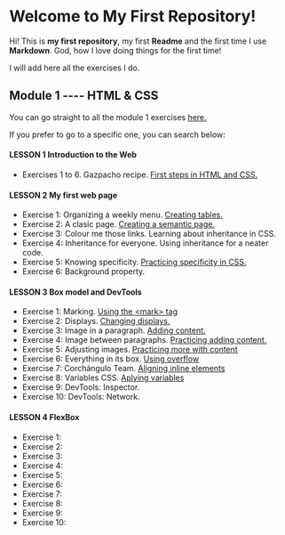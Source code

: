 # Welcome to My First Repository!

Hi! This is **my first repository**, my first **Readme** and the first time I use **Markdown**.
God, how I love doing things for the first time!

I will add here all the exercises I do.

## Module 1 ---- HTML & CSS 
You can go straight to all the module 1 exercises [here.](https://github.com/cvcastano/ejercicios-de-adalab/tree/master/modulo%201)

If you prefer to go to a specific one, you can search below:
#### LESSON 1	Introduction to the Web
 - Exercises 1 to 6. Gazpacho recipe. [First steps in HTML and CSS.](https://github.com/cvcastano/ejercicios-de-adalab/tree/master/modulo%201/modulo-1-leccion-01-intro-a-la-web/modulo-1-leccion-01-ejercicios-1-al-6 "First steps in HTML and CSS")
#### LESSON 2	My first web page
 - Exercise 1: Organizing a weekly menu. [Creating tables.](https://github.com/cvcastano/ejercicios-de-adalab/tree/master/modulo%201/modulo-1-leccion-02-mi-primera-pagina-web/modulo-1-leccion-02-ejercicio-01-menu-semanal "Creating tables.")
 - Exercise 2: A clasic page. [Creating a semantic page.](https://github.com/cvcastano/ejercicios-de-adalab/tree/master/modulo%201/modulo-1-leccion-02-mi-primera-pagina-web/modulo-1-leccion-02-ejercicio-02-una-pagina-clasica)
 - Exercise 3: Colour me those links. Learning about inheritance in CSS.   
 - Exercise 4: Inheritance for everyone. Using inheritance for a neater code.
 - Exercise 5: Knowing specificity. [Practicing specificity in CSS.](https://github.com/cvcastano/ejercicios-de-adalab/tree/master/modulo%201/modulo-1-leccion-02-mi-primera-pagina-web/modulo-1-leccion-02-ejercicio-05-especificidad "Practicing the specificity in CSS.")
 - Exercise 6: Background property.
#### LESSON 3	Box model and DevTools
 - Exercise 1: Marking. [Using the &lt;mark&gt; tag](https://github.com/cvcastano/ejercicios-de-adalab/tree/master/modulo%201/modulo-1-leccion-03-modelo-de-caja-y-herramientas/modulo-1-leccion-03-ejercicio-01-marcando "Using the mark tag") 
 - Exercise 2: Displays. [Changing displays.](https://github.com/cvcastano/ejercicios-de-adalab/tree/master/modulo%201/modulo-1-leccion-03-modelo-de-caja-y-herramientas/modulo-1-leccion-03-ejercicio-02-displays)
 - Exercise 3: Image in a paragraph. [Adding content.](https://github.com/cvcastano/ejercicios-de-adalab/tree/master/modulo%201/modulo-1-leccion-03-modelo-de-caja-y-herramientas/modulo-1-leccion-03-ejercicio-03-imagen-en-parrafo)
 - Exercise 4: Image between paragraphs. [Practicing adding content.](https://github.com/cvcastano/ejercicios-de-adalab/tree/master/modulo%201/modulo-1-leccion-03-modelo-de-caja-y-herramientas/modulo-1-leccion-03-ejercicio-04-imagen-entre-parrafos)
 - Exercise 5: Adjusting images. [Practicing more with content](https://github.com/cvcastano/ejercicios-de-adalab/tree/master/modulo%201/modulo-1-leccion-03-modelo-de-caja-y-herramientas/modulo-1-leccion-03-ejercicio-05-ajustando-imagenes)
 - Exercise 6: Everything in its box. [Using overflow](https://github.com/cvcastano/ejercicios-de-adalab/tree/master/modulo%201/modulo-1-leccion-03-modelo-de-caja-y-herramientas/modulo-1-leccion-03-ejercicio-06-todo-en-su-caja)
 - Exercise 7: Corchángulo Team. [Aligning inline elements](https://github.com/cvcastano/ejercicios-de-adalab/tree/master/modulo%201/modulo-1-leccion-03-modelo-de-caja-y-herramientas/modulo-1-leccion-03-ejercicio-07-equipo-corchangulo) 
 - Exercise 8: Variables CSS. [Aplying variables](https://github.com/cvcastano/ejercicios-de-adalab/tree/master/modulo%201/modulo-1-leccion-03-modelo-de-caja-y-herramientas/modulo-1-leccion-03-ejercicio-08-variables)
 - Exercise 9: DevTools: Inspector.
 - Exercise 10: DevTools: Network.
#### LESSON 4	FlexBox
 - Exercise 1:
 - Exercise 2:
 - Exercise 3:
 - Exercise 4:
 - Exercise 5:
 - Exercise 6:
 - Exercise 7:
 - Exercise 8:
 - Exercise 9:
 - Exercise 10:
